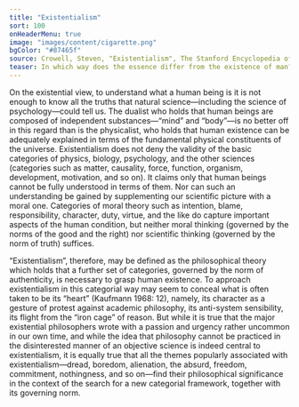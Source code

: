 ```yaml
---
title: "Existentialism"
sort: 100
onHeaderMenu: true
image: "images/content/cigarette.png"
bgColor: "#87465f"
source: Crowell, Steven, "Existentialism", The Stanford Encyclopedia of Philosophy (Winter 2017 Edition), Edward N. Zalta (ed.), URL = <https://plato.stanford.edu/archives/win2017/entries/existentialism/>.
teaser: In which way does the essence differ from the existence of man?
---
```


<!-- Like “rationalism” and “empiricism,” “existentialism” is a term that belongs to intellectual history. Its definition is thus to some extent one of historical convenience. The term was explicitly adopted as a self-description by Jean-Paul Sartre, and through the wide dissemination of the postwar literary and philosophical output of Sartre and his associates—notably Simone de Beauvoir, Maurice Merleau-Ponty, and Albert Camus—existentialism became identified with a cultural movement that flourished in Europe in the 1940s and 1950s. Among the major philosophers identified as existentialists (many of whom—for instance Camus and Heidegger—repudiated the label) were Karl Jaspers, Martin Heidegger, and Martin Buber in Germany, Jean Wahl and Gabriel Marcel in France, the Spaniards José Ortega y Gasset and Miguel de Unamuno, and the Russians Nikolai Berdyaev and Lev Shestov. The nineteenth century philosophers, Søren Kierkegaard and Friedrich Nietzsche, came to be seen as precursors of the movement. Existentialism was as much a literary phenomenon as a philosophical one. Sartre's own ideas were and are better known through his fictional works (such as Nausea and No Exit) than through his more purely philosophical ones (such as Being and Nothingness and Critique of Dialectical Reason), and the postwar years found a very diverse coterie of writers and artists linked under the term: retrospectively, Dostoevsky, Ibsen, and Kafka were conscripted; in Paris there were Jean Genet, André Gide, André Malraux, and the expatriate Samuel Beckett; the Norwegian Knut Hamsun and the Romanian Eugene Ionesco belong to the club; artists such as Alberto Giacometti and even Abstract Expressionists such as Jackson Pollock, Arshile Gorky, and Willem de Kooning, and filmmakers such as Jean-Luc Godard and Ingmar Bergman were understood in existential terms. By the mid 1970s the cultural image of existentialism had become a cliché, parodized in countless books and films by Woody Allen.

It is sometimes suggested, therefore, that existentialism just is this bygone cultural movement rather than an identifiable philosophical position; or, alternatively, that the term should be restricted to Sartre's philosophy alone. But while a philosophical definition of existentialism may not entirely ignore the cultural fate of the term, and while Sartre's thought must loom large in any account of existentialism, the concept does pick out a distinctive cluster of philosophical problems and helpfully identifies a relatively distinct current of twentieth- and now twenty-first-century philosophical inquiry, one that has had significant impact on fields such as theology (through Rudolf Bultmann, Paul Tillich, Karl Barth, and others) and psychology (from Ludwig Binswanger and Medard Boss to Otto Rank, R. D. Laing, and Viktor Frankl). What makes this current of inquiry distinct is not its concern with “existence” in general, but rather its claim that thinking about human existence requires new categories not found in the conceptual repertoire of ancient or modern thought; human beings can be understood neither as substances with fixed properties, nor as subjects interacting with a world of objects. -->

On the existential view, to understand what a human being is it is not enough to know all the truths that natural science—including the science of psychology—could tell us. The dualist who holds that human beings are composed of independent substances—“mind” and “body”—is no better off in this regard than is the physicalist, who holds that human existence can be adequately explained in terms of the fundamental physical constituents of the universe. Existentialism does not deny the validity of the basic categories of physics, biology, psychology, and the other sciences (categories such as matter, causality, force, function, organism, development, motivation, and so on). It claims only that human beings cannot be fully understood in terms of them. Nor can such an understanding be gained by supplementing our scientific picture with a moral one. Categories of moral theory such as intention, blame, responsibility, character, duty, virtue, and the like do capture important aspects of the human condition, but neither moral thinking (governed by the norms of the good and the right) nor scientific thinking (governed by the norm of truth) suffices.

“Existentialism”, therefore, may be defined as the philosophical theory which holds that a further set of categories, governed by the norm of authenticity, is necessary to grasp human existence. To approach existentialism in this categorial way may seem to conceal what is often taken to be its “heart” (Kaufmann 1968: 12), namely, its character as a gesture of protest against academic philosophy, its anti-system sensibility, its flight from the “iron cage” of reason. But while it is true that the major existential philosophers wrote with a passion and urgency rather uncommon in our own time, and while the idea that philosophy cannot be practiced in the disinterested manner of an objective science is indeed central to existentialism, it is equally true that all the themes popularly associated with existentialism—dread, boredom, alienation, the absurd, freedom, commitment, nothingness, and so on—find their philosophical significance in the context of the search for a new categorial framework, together with its governing norm.